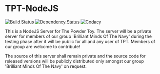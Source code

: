# TPT-NodeJS
[![Build Status](https://magnum.travis-ci.com/wolfy1339/TPT-NodeJS.svg?token=BajzZs7nhy8tMbNT4mwD&branch=master)](https://magnum.travis-ci.com/wolfy1339/TPT-NodeJS)
[![Dependency Status](https://david-dm.org/wolfy1339/TPT-NodeJS.svg)](https://david-dm.org/wolfy1339/TPT-NodeJS)
[![Codacy](https://www.codacy.com/project/badge/22994f697ea34f27a29b1f74db6a12a6)](https://codacy.com/app/Brilliant-Minds-Of-The-Navy/TPT-NodeJS)

This is a NodeJS Server for The Powder Toy. The server will be a private server for members of our group 'Brilliant Minds Of The Navy' during the testing phase after it will be public for all and any user of TPT. Members of our group are welcome to contribute!

The source of this server shall remain private and the source code for released versions will be publicly distributed only amongst our group 'Brilliant Minds Of The Navy' on request.
